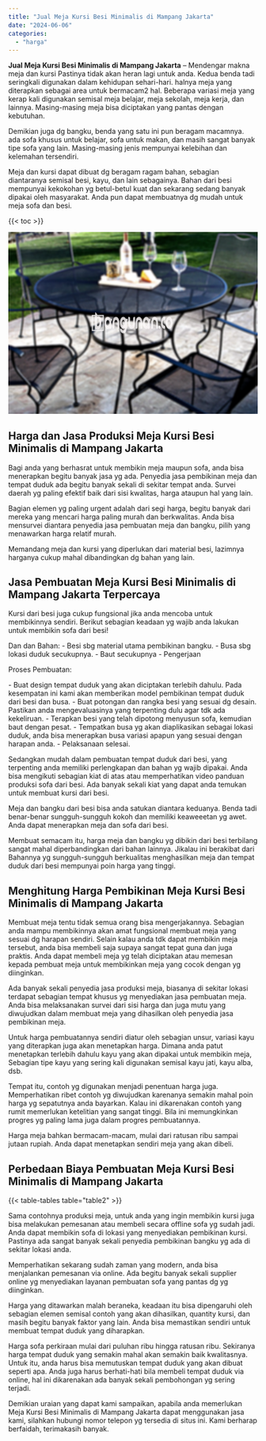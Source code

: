 ```yaml
---
title: "Jual Meja Kursi Besi Minimalis di Mampang Jakarta"
date: "2024-06-06"
categories: 
  - "harga"
---
```


**Jual Meja Kursi Besi Minimalis di Mampang Jakarta** – Mendengar makna meja dan kursi Pastinya tidak akan heran lagi untuk anda. Kedua benda tadi seringkali digunakan dalam kehidupan sehari-hari. halnya meja yang diterapkan sebagai area untuk bermacam2 hal. Beberapa variasi meja yang kerap kali digunakan semisal meja belajar, meja sekolah, meja kerja, dan lainnya. Masing-masing meja bisa diciptakan yang pantas dengan kebutuhan.

Demikian juga dg bangku, benda yang satu ini pun beragam macamnya. ada sofa khusus untuk belajar, sofa untuk makan, dan masih sangat banyak tipe sofa yang lain. Masing-masing jenis mempunyai kelebihan dan kelemahan tersendiri.

Meja dan kursi dapat dibuat dg beragam ragam bahan, sebagian diantaranya semisal besi, kayu, dan lain sebagainya. Bahan dari besi mempunyai kekokohan yg betul-betul kuat dan sekarang sedang banyak dipakai oleh masyarakat. Anda pun dapat membuatnya dg mudah untuk meja sofa dan besi.

{{< toc >}}

![Jual Meja Kursi Besi Minimalis di Mampang Jakarta](/images/jual-meja-besi-murah27.png)

## Harga dan Jasa Produksi Meja Kursi Besi Minimalis di Mampang Jakarta

Bagi anda yang berhasrat untuk membikin meja maupun sofa, anda bisa menerapkan begitu banyak jasa yg ada. Penyedia jasa pembikinan meja dan tempat duduk ada begitu banyak sekali di sekitar tempat anda. Survei daerah yg paling efektif baik dari sisi kwalitas, harga ataupun hal yang lain.

Bagian elemen yg paling urgent adalah dari segi harga, begitu banyak dari mereka yang mencari harga paling murah dan berkwalitas. Anda bisa mensurvei diantara penyedia jasa pembuatan meja dan bangku, pilih yang menawarkan harga relatif murah.

Memandang meja dan kursi yang diperlukan dari material besi, lazimnya harganya cukup mahal dibandingkan dg bahan yang lain.

## Jasa Pembuatan Meja Kursi Besi Minimalis di Mampang Jakarta Terpercaya

Kursi dari besi juga cukup fungsional jika anda mencoba untuk membikinnya sendiri. Berikut sebagian keadaan yg wajib anda lakukan untuk membikin sofa dari besi!

Dan dan Bahan: - Besi sbg material utama pembikinan bangku. - Busa sbg lokasi duduk secukupnya. - Baut secukupnya - Pengerjaan

Proses Pembuatan:

\- Buat design tempat duduk yang akan diciptakan terlebih dahulu. Pada kesempatan ini kami akan memberikan model pembikinan tempat duduk dari besi dan busa. - Buat potongan dan rangka besi yang sesuai dg desain. Pastikan anda mengevaluasinya yang terpenting dulu agar tdk ada kekeliruan. - Terapkan besi yang telah dipotong menyusun sofa, kemudian baut dengan pesat. - Tempatkan busa yg akan diaplikasikan sebagai lokasi duduk, anda bisa menerapkan busa variasi apapun yang sesuai dengan harapan anda. - Pelaksanaan selesai.

Sedangkan mudah dalam pembuatan tempat duduk dari besi, yang terpenting anda memiliki perlengkapan dan bahan yg wajib dipakai. Anda bisa mengikuti sebagian kiat di atas atau memperhatikan video panduan produksi sofa dari besi. Ada banyak sekali kiat yang dapat anda temukan untuk membuat kursi dari besi.

Meja dan bangku dari besi bisa anda satukan diantara keduanya. Benda tadi benar-benar sungguh-sungguh kokoh dan memiliki keaweeetan yg awet. Anda dapat menerapkan meja dan sofa dari besi.

Membuat semacam itu, harga meja dan bangku yg dibikin dari besi terbilang sangat mahal diperbandingkan dari bahan lainnya. Jikalau ini berakibat dari Bahannya yg sungguh-sungguh berkualitas menghasilkan meja dan tempat duduk dari besi mempunyai poin harga yang tinggi.

## Menghitung Harga Pembikinan Meja Kursi Besi Minimalis di Mampang Jakarta

Membuat meja tentu tidak semua orang bisa mengerjakannya. Sebagian anda mampu membikinnya akan amat fungsional membuat meja yang sesuai dg harapan sendiri. Selain kalau anda tdk dapat membikin meja tersebut, anda bisa membeli saja supaya sangat tepat guna dan juga praktis. Anda dapat membeli meja yg telah diciptakan atau memesan kepada pembuat meja untuk membikinkan meja yang cocok dengan yg diinginkan.

Ada banyak sekali penyedia jasa produksi meja, biasanya di sekitar lokasi terdapat sebagian tempat khusus yg menyediakan jasa pembuatan meja. Anda bisa melaksanakan survei dari sisi harga dan juga mutu yang diwujudkan dalam membuat meja yang dihasilkan oleh penyedia jasa pembikinan meja.

Untuk harga pembuatannya sendiri diatur oleh sebagian unsur, variasi kayu yang diterapkan juga akan menetapkan harga. Dimana anda patut menetapkan terlebih dahulu kayu yang akan dipakai untuk membikin meja, Sebagian tipe kayu yang sering kali digunakan semisal kayu jati, kayu alba, dsb.

Tempat itu, contoh yg digunakan menjadi penentuan harga juga. Memperhatikan ribet contoh yg diwujudkan karenanya semakin mahal poin harga yg sepatutnya anda bayarkan. Kalau ini dikarenakan contoh yang rumit memerlukan ketelitian yang sangat tinggi. Bila ini memungkinkan progres yg paling lama juga dalam progres pembuatannya.

Harga meja bahkan bermacam-macam, mulai dari ratusan ribu sampai jutaan rupiah. Anda dapat menetapkan sendiri meja yang akan dibeli.

## Perbedaan Biaya Pembuatan Meja Kursi Besi Minimalis di Mampang Jakarta

{{< table-tables table="table2" >}}

Sama contohnya produksi meja, untuk anda yang ingin membikin kursi juga bisa melakukan pemesanan atau membeli secara offline sofa yg sudah jadi. Anda dapat membikin sofa di lokasi yang menyediakan pembikinan kursi. Pastinya ada sangat banyak sekali penyedia pembikinan bangku yg ada di sekitar lokasi anda.

Memperhatikan sekarang sudah zaman yang modern, anda bisa menjalankan pemesanan via online. Ada begitu banyak sekali supplier online yg menyediakan layanan pembuatan sofa yang pantas dg yg diinginkan.

Harga yang ditawarkan malah beraneka, keadaan itu bisa dipengaruhi oleh sebagian elemen semisal contoh yang akan dihasilkan, quantity kursi, dan masih begitu banyak faktor yang lain. Anda bisa memastikan sendiri untuk membuat tempat duduk yang diharapkan.

Harga sofa perkiraan mulai dari puluhan ribu hingga ratusan ribu. Sekiranya harga tempat duduk yang semakin mahal akan semakin baik kwalitasnya. Untuk itu, anda harus bisa memutuskan tempat duduk yang akan dibuat seperti apa. Anda juga harus berhati-hati bila membeli tempat duduk via online, hal ini dikarenakan ada banyak sekali pembohongan yg sering terjadi.

Demikian uraian yang dapat kami sampaikan, apabila anda memerlukan Meja Kursi Besi Minimalis di Mampang Jakarta dapat menggunakan jasa kami, silahkan hubungi nomor telepon yg tersedia di situs ini. Kami berharap berfaidah, terimakasih banyak.
